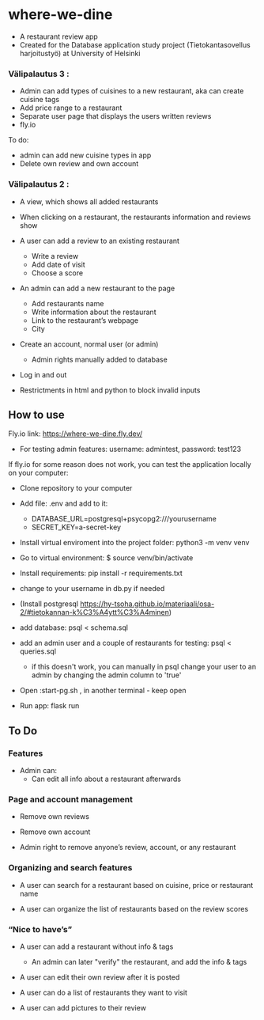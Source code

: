 # where-we-dine

- A restaurant review app
- Created for the Database application study project (Tietokantasovellus harjoitustyö) at University of Helsinki


### Välipalautus 3 :
- Admin can add types of cuisines to a new restaurant, aka can create cuisine tags
- Add price range to a restaurant
- Separate user page that displays the users written reviews
- fly.io

To do:
- admin can add new cuisine types in app
- Delete own review and own account


### Välipalautus 2 : 

- A view, which shows all added restaurants 

- When clicking on a restaurant, the restaurants information and reviews show 

- A user can add a review to an existing restaurant 

    - Write a review 
    - Add date of visit 
    - Choose a score 

- An admin can add a new restaurant to the page 

    - Add restaurants name 
    - Write information about the restaurant 
    - Link to the restaurant’s webpage 
    - City 
 
- Create an account, normal user (or admin)
    - Admin rights manually added to database

- Log in and out 

- Restrictments in html and python to block invalid inputs
 
## How to use
Fly.io link: https://where-we-dine.fly.dev/
- For testing admin features: username: admintest, password: test123 

If fly.io for some reason does not work, you can test the application locally on your computer:

- Clone repository to your computer
- Add file: .env and add to it: 
    - DATABASE_URL=postgresql+psycopg2:///yourusername  
    - SECRET_KEY=a-secret-key
- Install virtual enviroment into the project folder: python3 -m venv venv
- Go to virtual environment: $ source venv/bin/activate
- Install requirements: pip install -r requirements.txt

- change to your username in db.py if needed
- (Install postgresql https://hy-tsoha.github.io/materiaali/osa-2/#tietokannan-k%C3%A4ytt%C3%A4minen)
- add database: psql < schema.sql
- add an admin user and a couple of restaurants for testing: psql < queries.sql
    - if this doesn't work, you can manually in psql change your user to an admin by changing the admin column to 'true'
- Open :start-pg.sh , in another terminal - keep open
- Run app: flask run


## To Do

### Features
- Admin can:
    - Can edit all info about a restaurant afterwards

### Page and account management

- Remove own reviews 
- Remove own account 

- Admin right to remove anyone’s review, account, or any restaurant 
 

### Organizing and search features 

- A user can search for a restaurant based on cuisine, price or restaurant name

- A user can organize the list of restaurants based on the review scores 
 

### “Nice to have’s”

- A user can add a restaurant without info & tags 

    - An admin can later "verify" the restaurant, and add the info & tags 

- A user can edit their own review after it is posted 

- A user can do a list of restaurants they want to visit 

- A user can add pictures to their review

